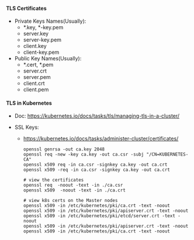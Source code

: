 #### TLS Certificates

- Private Keys Names(Usually):
  - *.key, *-key.pem
  - server.key
  - server-key.pem
  - client.key
  - client-key.pem
- Public Key Names(Usually):
  - *.cert, *.pem
  - server.crt
  - server.pem
  - client.crt
  - client.pem

#### TLS in Kubernetes

- Doc: <https://kubernetes.io/docs/tasks/tls/managing-tls-in-a-cluster/>
  
- SSL Keys:
  - <https://kubernetes.io/docs/tasks/administer-cluster/certificates/>
    ```
    openssl genrsa -out ca.key 2048
    openssl req -new -key ca.key -out ca.csr -subj "/CN=KUBERNETES-CA"
    openssl x509 req -in ca.csr -signkey ca.key -out ca.crt
    openssl x509 -req -in ca.csr -signkey ca.key -out ca.crt

    # view the certificates
    openssl req  -noout -text -in ./ca.csr
    openssl x509  -noout -text -in ./ca.crt
    ```
    
    ```
    # view k8s certs on the Master nodes
    openssl x509 -in /etc/kubernetes/pki/ca.crt -text -noout
    openssl x509 -in /etc/kubernetes/pki/apiserver.crt -text -noout
    openssl x509 -in /etc/kubernetes/pki/etcd/server.crt -text -noout
    openssl x509 -in /etc/kubernetes/pki/apiserver.crt -text -noout
    openssl x509 -in /etc/kubernetes/pki/ca.crt -text -noout
    ```